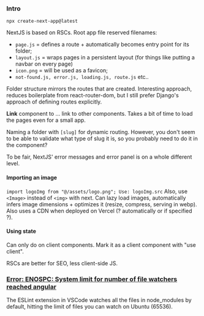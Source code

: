 ### Intro
`npx create-next-app@latest`

NextJS is based on RSCs.
Root app file reserved filenames:
- `page.js` = defines a route + automatically becomes entry point for its folder;
- `layout.js` = wraps pages in a persistent layout (for things like putting a navbar on every page)
- `icon.png` = will be used as a favicon;
- `not-found.js, error.js, loading.js, route.js` etc..

Folder structure mirrors the routes that are created. Interesting approach, reduces boilerplate from react-router-dom, but I still prefer Django's approach of defining routes explicitly.

**Link** component to ... link to other components.
Takes a bit of time to load the pages even for a small app.

Naming a folder with `[slug]` for dynamic routing. However, you don't seem to be able to validate what type of slug it is, so you probably need to do it in the component?

To be fair, NextJS' error messages and error panel is on a whole different level.

#### Importing an image
`import logoImg from "@/assets/logo.png";
Use: logoImg.src`
Also, use `<Image>` instead of `<img>` with next. Can lazy load images, automatically infers image dimensions + optimizes it (resize, compress, serving in webp). Also uses a CDN when deployed on Vercel (? automatically or if specified ?).

#### Using state
Can only do on client components.
Mark it as a client component with "use client".

RSCs are better for SEO, less client-side JS.



### [Error: ENOSPC: System limit for number of file watchers reached angular](https://stackoverflow.com/questions/65300153/error-enospc-system-limit-for-number-of-file-watchers-reached-angular)

The ESLint extension in VSCode watches all the files in node_modules by default, hitting the limit of files you can watch on Ubuntu (65536).


